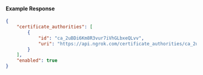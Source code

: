 <!-- Code generated for API Clients. DO NOT EDIT. -->

#### Example Response

```json
{
	"certificate_authorities": [
		{
			"id": "ca_2uBDi6Km8R3vur7iVhGLbxeQLvv",
			"uri": "https://api.ngrok.com/certificate_authorities/ca_2uBDi6Km8R3vur7iVhGLbxeQLvv"
		}
	],
	"enabled": true
}
```
